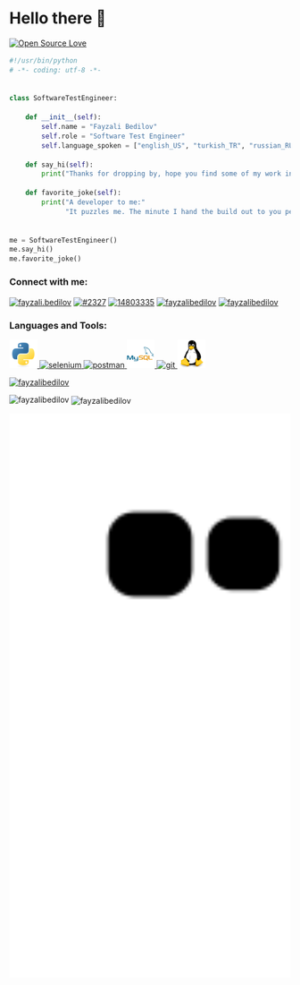 # Hello there 👋

[![Open Source Love](https://badges.frapsoft.com/os/v1/open-source.svg?v=102)](https://github.com/ellerbrock/open-source-badge/)


```python
#!/usr/bin/python
# -*- coding: utf-8 -*-


class SoftwareTestEngineer:

    def __init__(self):
        self.name = "Fayzali Bedilov"
        self.role = "Software Test Engineer"
        self.language_spoken = ["english_US", "turkish_TR", "russian_RU", "tajik_TJ"]

    def say_hi(self):
        print("Thanks for dropping by, hope you find some of my work interesting.")
      
    def favorite_joke(self):
        print("A developer to me:" 
              "It puzzles me. The minute I hand the build out to you people, it does not work anymore")


me = SoftwareTestEngineer()
me.say_hi()
me.favorite_joke()
```


<h3 align="left">Connect with me:</h3>
<p align="left">
<a href="https://linkedin.com/in/fayzali.bedilov" target="blank"><img align="center" src="https://raw.githubusercontent.com/rahuldkjain/github-profile-readme-generator/master/src/images/icons/Social/linked-in-alt.svg" alt="fayzali.bedilov" height="50" width="50" /></a>
<a href="https://discord.gg/#2327" target="blank"><img align="center" src="https://raw.githubusercontent.com/rahuldkjain/github-profile-readme-generator/master/src/images/icons/Social/discord.svg" alt="#2327" height="50" width="50" /></a>
<a href="https://stackoverflow.com/users/14803335" target="blank"><img align="center" src="https://raw.githubusercontent.com/rahuldkjain/github-profile-readme-generator/master/src/images/icons/Social/stack-overflow.svg" alt="14803335" height="50" width="50" /></a>
<a href="https://www.hackerrank.com/fayzalibedilov" target="blank"><img align="center" src="https://raw.githubusercontent.com/rahuldkjain/github-profile-readme-generator/master/src/images/icons/Social/hackerrank.svg" alt="fayzalibedilov" height="50" width="50" /></a>
<a href="https://www.leetcode.com/fayzalibedilov" target="blank"><img align="center" src="https://raw.githubusercontent.com/rahuldkjain/github-profile-readme-generator/master/src/images/icons/Social/leet-code.svg" alt="fayzalibedilov" height="50" width="50" /></a>
</p>


<h3 align="left">Languages and Tools:</h3>
<p align="left"> 
<a href="https://www.python.org" target="_blank" rel="noreferrer"> <img src="https://raw.githubusercontent.com/devicons/devicon/master/icons/python/python-original.svg" alt="python" height="50" width="50"/> </a>
<a href="https://www.selenium.dev" target="_blank" rel="noreferrer"> <img src="https://raw.githubusercontent.com/detain/svg-logos/780f25886640cef088af994181646db2f6b1a3f8/svg/selenium-logo.svg" alt="selenium" height="50" width="50"/> </a> 
<a href="https://postman.com" target="_blank" rel="noreferrer"> <img src="https://www.vectorlogo.zone/logos/getpostman/getpostman-icon.svg" alt="postman" width="50" height="50"/> </a>
<a href="https://www.mysql.com/" target="_blank" rel="noreferrer"> <img src="https://raw.githubusercontent.com/devicons/devicon/master/icons/mysql/mysql-original-wordmark.svg" alt="mysql" width="50" height="50"/> </a>
<a href="https://git-scm.com/" target="_blank" rel="noreferrer"> <img src="https://www.vectorlogo.zone/logos/git-scm/git-scm-icon.svg" alt="git" width="50" height="50"/> </a> <a href="https://www.linux.org/" target="_blank" rel="noreferrer"> <img src="https://raw.githubusercontent.com/devicons/devicon/master/icons/linux/linux-original.svg" alt="linux" width="50" height="50"/> </a>  
</p>


<p align="left"> <a href="https://github.com/ryo-ma/github-profile-trophy"><img src="https://github-profile-trophy.vercel.app/?username=fayzalibedilov" alt="fayzalibedilov" width="800" height="400"/></a> </p>

<p><img align="left" src="https://github-readme-stats.vercel.app/api/top-langs?username=fayzalibedilov&show_icons=true&locale=en&layout=compact" alt="fayzalibedilov"/></p>

<p>&nbsp;<img align="center" src="https://github-readme-stats.vercel.app/api?username=fayzalibedilov&show_icons=true&locale=en" alt="fayzalibedilov" /></p>

<p><img src="https://github.com/fayzalibedilov/fayzalibedilov/blob/output/github-contribution-grid-snake.svg" width="800">
</p>
